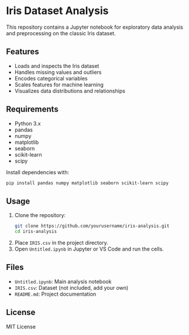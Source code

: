 # Iris Dataset Analysis

This repository contains a Jupyter notebook for exploratory data analysis and preprocessing on the classic Iris dataset.

## Features

- Loads and inspects the Iris dataset
- Handles missing values and outliers
- Encodes categorical variables
- Scales features for machine learning
- Visualizes data distributions and relationships

## Requirements

- Python 3.x
- pandas
- numpy
- matplotlib
- seaborn
- scikit-learn
- scipy

Install dependencies with:
```bash
pip install pandas numpy matplotlib seaborn scikit-learn scipy
```

## Usage

1. Clone the repository:
    ```bash
    git clone https://github.com/yourusername/iris-analysis.git
    cd iris-analysis
    ```
2. Place `IRIS.csv` in the project directory.
3. Open `Untitled.ipynb` in Jupyter or VS Code and run the cells.

## Files

- `Untitled.ipynb`: Main analysis notebook
- `IRIS.csv`: Dataset (not included, add your own)
- `README.md`: Project documentation

## License

MIT License
